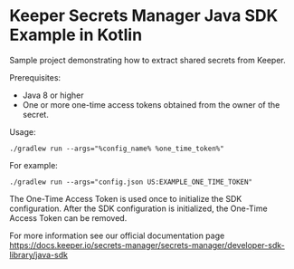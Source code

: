 # Keeper Secrets Manager Java SDK Example in Kotlin

Sample project demonstrating how to extract shared secrets from Keeper.

Prerequisites:

- Java 8 or higher
- One or more one-time access tokens obtained from the owner of the secret.

Usage:

```.shell
./gradlew run --args="%config_name% %one_time_token%"
```

For example: 
```
./gradlew run --args="config.json US:EXAMPLE_ONE_TIME_TOKEN"
```

The One-Time Access Token is used once to initialize the SDK configuration. After the SDK configuration is initialized, the One-Time Access Token can be removed.

For more information see our official documentation page https://docs.keeper.io/secrets-manager/secrets-manager/developer-sdk-library/java-sdk
